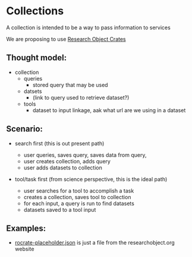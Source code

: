 
# Collections

A collection is intended to be a way to pass information to services

We are proposing to use [Research Object Crates](https://www.researchobject.org/ro-crate/1.1/data-entities.html#web-based-data-entities)

## Thought model:
* collection
  * queries
    * stored query that may be used
  * datsets
    * (link to query used to retrieve dataset?)
  * tools
    * dataset to input linkage, aak what url are we using in a dataset

## Scenario:
* search first (this is out present path)
  * user queries, saves query, saves data from query, 
  * user creates collection, adds query
  * user adds datasets to collection

* tool/task first (from science perspective, this is the ideal path)
   * user searches for a tool to accomplish a task
   * creates a collection, saves tool to collection
   * for each input, a query is run to find datasets
   * datasets saved to a tool input
  
## Examples:
* [rocrate-placeholder.json](../metadata/rocrate/rocrate-placeholder.json) is just a  file from the researchobject.org website



